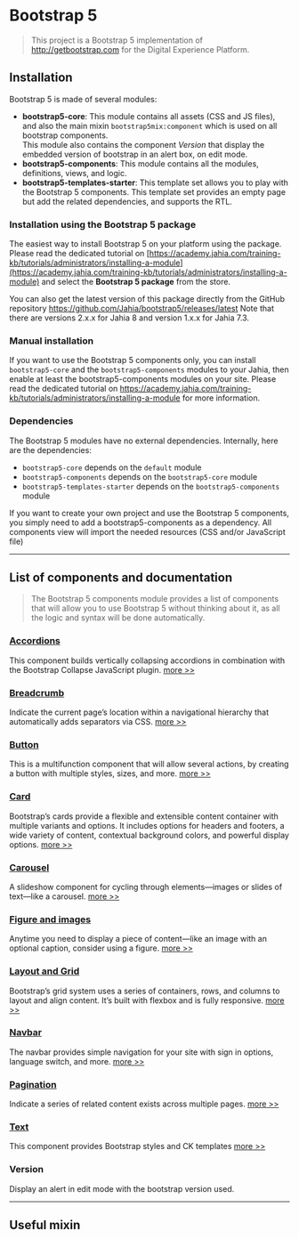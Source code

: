 # Bootstrap 5

> This project is a Bootstrap 5 implementation of http://getbootstrap.com for the Digital Experience Platform.

## Installation

Bootstrap 5 is made of several modules:

-   **bootstrap5-core**: This module contains all assets (CSS and JS files), and also the main mixin `bootstrap5mix:component` which is used on all bootstrap components. \
    This module also contains the component *Version* that display the embedded version of bootstrap in an alert box, on edit mode.
-   **bootstrap5-components**: This module contains all the modules, definitions, views, and logic.
-   **bootstrap5-templates-starter**: This template set allows you to play with the Bootstrap 5 components. This template set provides an empty page but add the related dependencies, and supports the RTL.

### Installation using the Bootstrap 5 package

The easiest way to install Bootstrap 5 on your platform using the package. Please read the dedicated tutorial on [https://academy.jahia.com/training-kb/tutorials/administrators/installing-a-module](https://academy.jahia.com/training-kb/tutorials/administrators/installing-a-module) and select the **Bootstrap 5 package** from the store.

You can also get the latest version of this package directly from the GitHub repository https://github.com/Jahia/bootstrap5/releases/latest
Note that there are versions 2.x.x for Jahia 8 and version 1.x.x for Jahia 7.3.

### Manual installation

If you want to use the Bootstrap 5 components only, you can install `bootstrap5-core` and the `bootstrap5-components` modules to your Jahia, then enable at least the bootstrap5-components modules on your site. Please read the dedicated tutorial on https://academy.jahia.com/training-kb/tutorials/administrators/installing-a-module  for more information.

### Dependencies

The Bootstrap 5 modules have no external dependencies. Internally, here are the dependencies:

-   `bootstrap5-core` depends on the `default` module
-   `bootstrap5-components` depends on the `bootstrap5-core` module
-   `bootstrap5-templates-starter` depends on the `bootstrap5-components` module

If you want to create your own project and use the Bootstrap 5 components, you simply need to add a bootstrap5-components as a dependency. All components view will import the needed resources (CSS and/or JavaScript file)

_________________

## List of components and documentation

>The Bootstrap 5 components module provides a list of components that will allow you to use Bootstrap 5 without thinking about it, as all the logic and syntax will be done automatically.

### [Accordions](docs/accordion.md) 

This component builds vertically collapsing accordions in combination with the Bootstrap Collapse JavaScript plugin.  [more >>](docs/accordion.md)

### [Breadcrumb](docs/breadcrumb.md)

Indicate the current page’s location within a navigational hierarchy that automatically adds separators via CSS.  [more >>](docs/breadcrumb.md)

### [Button](docs/button.md)

This is a multifunction component that will allow several actions, by creating a button with multiple styles, sizes, and more.  [more >>](docs/button.md)


### [Card](docs/card.md)

Bootstrap’s cards provide a flexible and extensible content container with multiple variants and options. It includes options for headers and footers, a wide variety of content, contextual background colors, and powerful display options.  [more >>](docs/card.md)


### [Carousel](docs/carousel.md)

A slideshow component for cycling through elements—images or slides of text—like a carousel.  [more >>](docs/carousel.md)

### [Figure and images](docs/figure.md)

Anytime you need to display a piece of content—like an image with an optional caption, consider using a figure. [more >>](docs/figure.md)

### [Layout and Grid](docs/grid.md)

Bootstrap’s grid system uses a series of containers, rows, and columns to layout and align content. It’s built with flexbox and is fully responsive. [more >>](docs/grid.md)

### [Navbar](docs/navbar.md)

The navbar provides simple navigation for your site with sign in options, language switch, and more. [more >>](docs/navbar.md)

### [Pagination](docs/pagination.md)

Indicate a series of related content exists across multiple pages. [more >>](docs/pagination.md)

### [Text](docs/text.md)

This component provides Bootstrap styles and CK templates [more >>](docs/text.md)

### Version

Display an alert in edit mode with the bootstrap version used.

_________________
## Useful mixin
